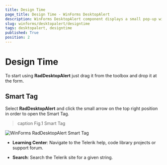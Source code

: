 ```yaml
---
title: Design Time
page_title: Design Time - WinForms DesktopAlert
description: WinForms DesktopAlert component displays a small pop-up window on the screen to notify the user that a specific event has occurred in the application. 
slug: winforms/desktopalert/designtime
tags: desktopalert, designtime
published: True
position: 2
---
```


# Design Time

To start using __RadDesktopAlert__ just drag it from the toolbox and drop it at the form.

## Smart Tag

Select __RadDesktopAlert__ and click the small arrow on the top right position in order to open the Smart Tag.

>caption Fig.1 Smart Tag

![WinForms RadDesktopAlert Smart Tag](images/desktopalert-design-time001.png)

* __Learning Center__: Navigate to the Telerik help, code library projects or support forum.

* __Search__: Search the Telerik site for a given string.
